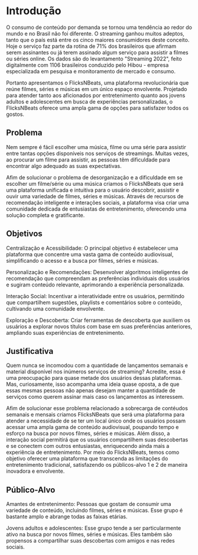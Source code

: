 # Introdução

O consumo de conteúdo por demanda se tornou uma tendência ao redor do mundo e no Brasil não foi diferente. O streaming ganhou muitos adeptos, tanto que o país está entre os cinco maiores consumidores deste conceito. Hoje o serviço faz parte da rotina de 71% dos brasileiros que afirmam serem assinantes ou já terem assinado algum serviço para assistir a filmes ou séries online. Os dados são do levantamento "Streaming 2022", feito digitalmente com 1106 brasileiros conduzido pelo Hibou - empresa especializada em pesquisa e monitoramento de mercado e consumo. 

Portanto apresentamos o FlicksNBeats, uma plataforma revolucionária que reúne filmes, séries e músicas em um único espaço envolvente. Projetado para atender tanto aos aficionados por entretenimento quanto aos jovens adultos e adolescentes em busca de experiências personalizadas, o FlicksNBeats oferece uma ampla gama de opções para satisfazer todos os gostos.


## Problema

Nem sempre é fácil escolher uma música, filme ou uma série para assistir entre tantas opções disponíveis nos serviços de streamings. Muitas vezes, ao procurar um filme para assistir, as pessoas têm dificuldade para encontrar algo adequado as suas expectativas.

Afim de solucionar o problema de desorganização e a dificuldade em se escolher um filme/série ou uma música criamos o FlicksNBeats que será uma plataforma unificada e intuitiva para o usuário descobrir, assistir e ouvir uma variedade de filmes, séries e músicas. Através de recursos de recomendação inteligente e interações sociais, a plataforma visa criar uma comunidade dedicada de entusiastas de entretenimento, oferecendo uma solução completa e gratificante.


## Objetivos

Centralização e Acessibilidade: O principal objetivo é estabelecer uma plataforma que concentre uma vasta gama de conteúdo audiovisual, simplificando o acesso e a busca por filmes, séries e músicas.

Personalização e Recomendações: Desenvolver algoritmos inteligentes de recomendação que compreendam as preferências individuais dos usuários e sugiram conteúdo relevante, aprimorando a experiência personalizada.

Interação Social: Incentivar a interatividade entre os usuários, permitindo que compartilhem sugestões, playlists e comentários sobre o conteúdo, cultivando uma comunidade envolvente.

Exploração e Descoberta: Criar ferramentas de descoberta que auxiliem os usuários a explorar novos títulos com base em suas preferências anteriores, ampliando suas experiências de entretenimento.


## Justificativa

Quem nunca se incomodou com a quantidade de lançamentos semanais e material disponível nos inúmeros serviços de streaming? Acredite, essa é uma preocupação para quase metade dos usuários dessas plataformas. Mas, curiosamente, isso acompanha uma ideia quase oposta, a de que essas mesmas pessoas não apenas desejam manter a quantidade de serviços como querem assinar mais caso os lançamentos as interessem.

Afim de solucionar esse problema relacionado a sobrecarga de contéudos semanais e mensais criamos FlicksNBeats que será uma plataforma para atender a necessidade de se ter um local único onde os usuários possam acessar uma ampla gama de conteúdo audiovisual, poupando tempo e esforço na busca por novos filmes, séries e músicas. Além disso, a interação social permitirá que os usuários compartilhem suas descobertas e se conectem com outros entusiastas, enriquecendo ainda mais a experiência de entretenimento. Por meio do FlicksNBeats, temos como objetivo oferecer uma plataforma que transcenda as limitações do entretenimento tradicional, satisfazendo os públicos-alvo 1 e 2 de maneira inovadora e envolvente.


## Público-Alvo

Amantes de entretenimento: Pessoas que gostam de consumir uma variedade de conteúdo, incluindo filmes, séries e músicas. Esse grupo é bastante amplo e abrange todas as faixas etárias.

Jovens adultos e adolescentes: Esse grupo tende a ser particularmente ativo na busca por novos filmes, séries e músicas. Eles também são propensos a compartilhar suas descobertas com amigos e nas redes sociais.
